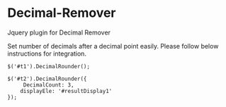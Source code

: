 # Decimal-Remover
Jquery plugin for Decimal Remover

Set number of decimals after a decimal point easily. Please follow below instructions for integration.
```
$('#t1').DecimalRounder();
```
```
$('#t2').DecimalRounder({
     DecimalCount: 3,
    displayEle: '#resultDisplay1'
});
```
